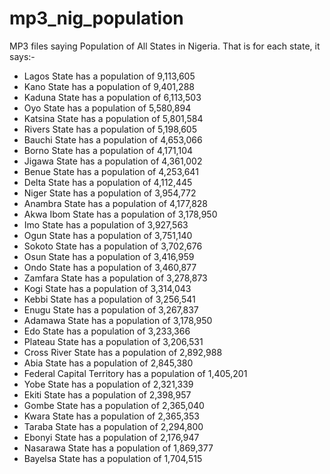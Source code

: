 # mp3_nig_population
MP3 files saying Population of All States in Nigeria. That is for each state, it says:-
- Lagos State has a population of 9,113,605
- Kano State has a population of 9,401,288
- Kaduna State has a population of 6,113,503
- Oyo State has a population of 5,580,894
- Katsina State has a population of 5,801,584
- Rivers State has a population of 5,198,605
- Bauchi State has a population of 4,653,066
- Borno State has a population of 4,171,104
- Jigawa State has a population of 4,361,002
- Benue State has a population of 4,253,641
- Delta State has a population of 4,112,445
- Niger State has a population of 3,954,772
- Anambra State has a population of 4,177,828
- Akwa Ibom State has a population of 3,178,950
- Imo State has a population of 3,927,563
- Ogun State has a population of 3,751,140
- Sokoto State has a population of 3,702,676
- Osun State has a population of 3,416,959
- Ondo State has a population of 3,460,877
- Zamfara State has a population of 3,278,873
- Kogi State has a population of 3,314,043
- Kebbi State has a population of 3,256,541
- Enugu State has a population of 3,267,837
- Adamawa State has a population of 3,178,950
- Edo State has a population of 3,233,366
- Plateau State has a population of 3,206,531
- Cross River State has a population of 2,892,988
- Abia State has a population of 2,845,380
- Federal Capital Territory has a population of 1,405,201
- Yobe State has a population of 2,321,339
- Ekiti State has a population of 2,398,957
- Gombe State has a population of 2,365,040
- Kwara State has a population of 2,365,353
- Taraba State has a population of 2,294,800
- Ebonyi State has a population of 2,176,947
- Nasarawa State has a population of 1,869,377
- Bayelsa State has a population of 1,704,515
